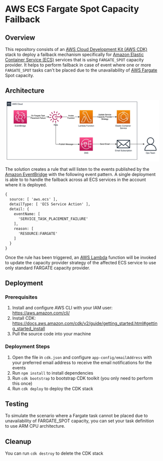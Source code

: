 # AWS ECS Fargate Spot Capacity Failback

## Overview

This repository consists of an [AWS Cloud Development Kit (AWS CDK)](https://aws.amazon.com/cdk/) stack to deploy a failback mechanism specifically for [Amazon Elastic Container Service (ECS)](https://aws.amazon.com/ecs/) services that is using `FARGATE_SPOT` capacity provider. It helps to perform failback in case of event where one or more `FARGATE_SPOT` tasks can't be placed due to the unavailability of [AWS Fargate](https://aws.amazon.com/fargate/) Spot capacity.

## Architecture

![Reference Architecture](reference-architecture.jpg)

The solution creates a rule that will listen to the events published by the [Amazon EventBridge](https://aws.amazon.com/eventbridge/) with the following event pattern. A single deployment is able to to handle the failback across all ECS services in the account where it is deployed.

```
{
  source: [ 'aws.ecs' ],
  detailType: [ 'ECS Service Action' ],
  detail: {
    eventName: [
      'SERVICE_TASK_PLACEMENT_FAILURE'
    ],
    reason: [
      'RESOURCE:FARGATE'
    ]
  }
}
```

Once the rule has been triggered, an [AWS Lambda](https://aws.amazon.com/lambda/) function will be invoked to update the capacity provider strategy of the affected ECS service to use only standard FARGATE capacity provider.

## Deployment

### Prerequisites

1. Install and configure AWS CLI with your IAM user: https://aws.amazon.com/cli/
2. Install CDK: https://docs.aws.amazon.com/cdk/v2/guide/getting_started.html#getting_started_install
3. Pull the source code into your machine

### Deployment Steps

1. Open the file in `cdk.json` and configure `app-config/emailAddress` with your preferred email address to receive the email notifications for the events
2. Run `npm install` to install dependencies
3. Run `cdk bootstrap` to bootstrap CDK toolkit (you only need to perform this once)
4. Run `cdk deploy` to deploy the CDK stack

## Testing

To simulate the scenario where a Fargate task cannot be placed due to unavailability of FARGATE_SPOT capacity, you can set your task definition to use ARM CPU architecture.

## Cleanup

You can run `cdk destroy` to delete the CDK stack
